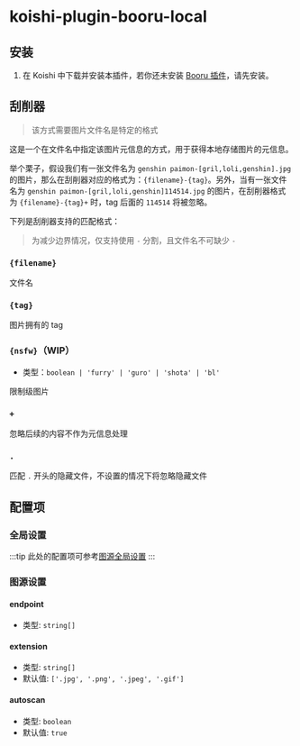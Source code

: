 # koishi-plugin-booru-local

## 安装

1. 在 Koishi 中下载并安装本插件，若你还未安装 [Booru 插件](../index.md)，请先安装。

## 刮削器

> 该方式需要图片文件名是特定的格式

这是一个在文件名中指定该图片元信息的方式，用于获得本地存储图片的元信息。

举个栗子，假设我们有一张文件名为 `genshin paimon-[gril,loli,genshin].jpg` 的图片，那么在刮削器对应的格式为：`{filename}-{tag}`。另外，当有一张文件名为 `genshin paimon-[gril,loli,genshin]114514.jpg` 的图片，在刮削器格式为 `{filename}-{tag}+` 时，tag 后面的 `114514` 将被忽略。

下列是刮削器支持的匹配格式：

> 为减少边界情况，仅支持使用 `-` 分割，且文件名不可缺少 `-`

### `{filename}`

文件名

### `{tag}`

图片拥有的 tag

### `{nsfw}`（WIP）

- 类型：`boolean | 'furry' | 'guro' | 'shota' | 'bl'`

限制级图片

### `+`

忽略后续的内容不作为元信息处理

### `.`

匹配 `.` 开头的隐藏文件，不设置的情况下将忽略隐藏文件

## 配置项

### 全局设置

:::tip
此处的配置项可参考[图源全局设置](../config#图源全局设置)
:::

### 图源设置

#### endpoint

- 类型: `string[]`

#### extension

- 类型: `string[]`
- 默认值: `['.jpg', '.png', '.jpeg', '.gif']`

#### autoscan

- 类型: `boolean`
- 默认值: `true`
